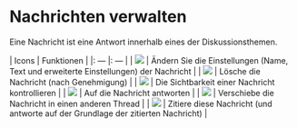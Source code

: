 # Nachrichten verwalten

Eine Nachricht ist eine Antwort innerhalb eines der Diskussionsthemen.

| Icons | Funktionen |
|: — |: — |
| ![](../../.gitbook/assets/images82%20%283%29.png) | Ändern Sie die Einstellungen \(Name, Text und erweiterte Einstellungen\) der Nachricht |
| ![](../../.gitbook/assets/images83%20%283%29.png) | Lösche die Nachricht \(nach Genehmigung\) |
| ![](../../.gitbook/assets/images84%20%283%29.png) | Die Sichtbarkeit einer Nachricht kontrollieren |
| ![](../../.gitbook/assets/images85%20%285%29.png) | Auf die Nachricht antworten |
| ![](../../.gitbook/assets/images86%20%283%29.png) | Verschiebe die Nachricht in einen anderen Thread |
| ![](../../.gitbook/assets/images87%20%285%29.png) | Zitiere diese Nachricht \(und antworte auf der Grundlage der zitierten Nachricht\) |